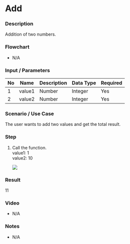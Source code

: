 ﻿# Add

### Description

Addition of two numbers.

### Flowchart

- N/A 

### Input / Parameters

| No | Name | Description | Data Type | Required |
| ------ | ------ | ------ |------ | ------ |
| 1 | value1 | Number | Integer | Yes  |
| 2 | value2 | Number | Integer | Yes  |

### Scenario / Use Case

The user wants to add two values and get the total result.<br />

### Step

1. Call the function.<br>
    value1:  1<br />
    value2: 10<br /> 
    
    ![](../../../../document/function/Math/add/add-step-1.png?raw=true)

### Result

11

### Video

- N/A

<!--[![Video](http://i.imgur.com/Ot5DWAW.png)](https://youtu.be/StTqXEQ2l-Y?t=35s)-->


### Notes

- N/A